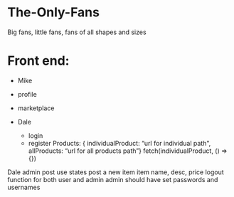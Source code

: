 # The-Only-Fans
Big fans, little fans, fans of all shapes and sizes




# Front end:

- Mike 
 - profile 
 - marketplace

- Dale
    - login 
    - register 
Products: { individualProduct: “url for individual path", allProducts: “url for all products path”} 
fetch(individualProduct, () => {})



Dale 
    admin post
    use states
    post a new item 
        item name, desc, price
    logout function for both user and admin
    admin should have set passwords and usernames